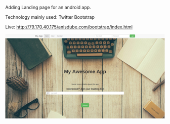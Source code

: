 Adding Landing page for an android app.

Technology mainly used: Twitter Bootstrap 

Live:  http://79.170.40.175/anisdube.com/bootstrap/index.html


![alt tag](https://github.com/anisdube1/Front-End-Projects/blob/master/Landing-Page/landing_page_1.png)
